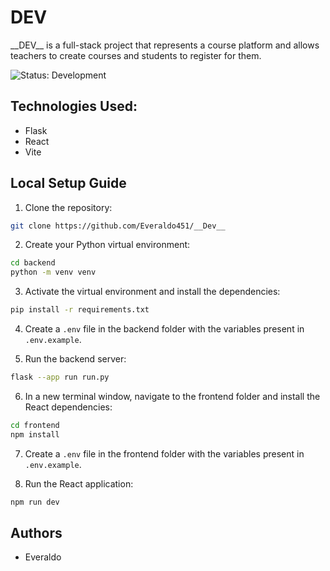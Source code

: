 # __DEV__

<p>__DEV__ is a full-stack project that represents a course platform and allows teachers
to create courses and students to register for them.</p>

![Status: Development](https://img.shields.io/badge/Status-Development-yellow)

## Technologies Used:

- Flask
- React
- Vite

## Local Setup Guide

1. Clone the repository:

```bash
git clone https://github.com/Everaldo451/__Dev__
```

2. Create your Python virtual environment:

```bash
cd backend
python -m venv venv
```

3. Activate the virtual environment and install the dependencies:

```bash
pip install -r requirements.txt
```

4. Create a `.env` file in the backend folder with the variables present in `.env.example`.

5. Run the backend server:

```bash
flask --app run run.py
```

6. In a new terminal window, navigate to the frontend folder and install the React dependencies:

```bash
cd frontend
npm install
```

7. Create a `.env` file in the frontend folder with the variables present in `.env.example`.

8. Run the React application:

```bash
npm run dev
```

## Authors

- Everaldo